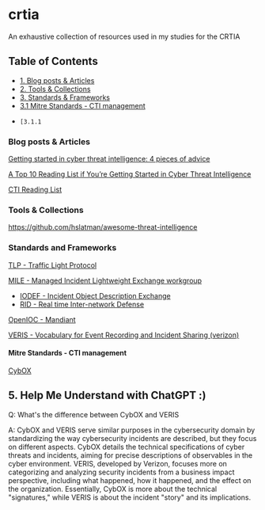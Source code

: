 # crtia
An exhaustive collection of resources used in my studies for the CRTIA

## Table of Contents 
- [1. Blog posts & Articles](#blog-posts--articles)
- [2. Tools & Collections](#tools--collections)
- [3. Standards & Frameworks](#standards--frameworks)
-   [3.1 Mitre Standards - CTI management](#mitre-standards---cti-management)
-     [3.1.1 
### Blog posts & Articles 
[Getting started in cyber threat intelligence: 4 pieces of advice](https://redcanary.com/blog/getting-started-in-cyber-threat-intelligence/)  

[A Top 10 Reading List if You’re Getting Started in Cyber Threat Intelligence](https://medium.com/katies-five-cents/a-top-10-reading-list-if-youre-getting-started-in-cyber-threat-intelligence-c11a18fc9798)  

[CTI Reading List](https://sroberts.medium.com/cti-reading-list-a93ccdd7469c)  

### Tools & Collections
https://github.com/hslatman/awesome-threat-intelligence  

### Standards and Frameworks
[TLP - Traffic Light Protocol](https://www.cisa.gov/news-events/news/traffic-light-protocol-tlp-definitions-and-usage)  

[MILE - Managed Incident Lightweight Exchange workgroup](https://datatracker.ietf.org/wg/mile/about/)  
  - [IODEF - Incident Object Description Exchange](https://datatracker.ietf.org/doc/rfc8274/)  
  - [RID - Real time Inter-network Defense](https://datatracker.ietf.org/doc/rfc6545/)  

[OpenIOC - Mandiant](https://www.mandiant.com/resources/blog/openioc-basics)  

[VERIS - Vocabulary for Event Recording and Incident Sharing (verizon)](https://github.com/vz-risk/veris)  

#### Mitre Standards - CTI management  

[CybOX](https://cybox.mitre.org/about/)

## 5. Help Me Understand with ChatGPT :) 

Q: What's the difference between CybOX and VERIS   

A: CybOX and VERIS serve similar purposes in the cybersecurity domain by standardizing the way cybersecurity incidents are described, but they focus on different aspects. CybOX details the technical specifications of cyber threats and incidents, aiming for precise descriptions of observables in the cyber environment. VERIS, developed by Verizon, focuses more on categorizing and analyzing security incidents from a business impact perspective, including what happened, how it happened, and the effect on the organization. Essentially, CybOX is more about the technical "signatures," while VERIS is about the incident "story" and its implications.  




